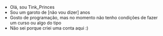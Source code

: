 -  Olá, sou Tink_Princes
-  Sou um garoto de [não vou dizer] anos
-  Gosto de programação, mas no momento não
   tenho condições de fazer um curso ou algo
   do tipo
-  Não sei porque criei uma conta aqui :)

<!---
TinkPrinces/TinkPrinces is a ✨ special ✨ repository because its `README.md` (this file) appears on your GitHub profile.
You can click the Preview link to take a look at your changes.
--->
